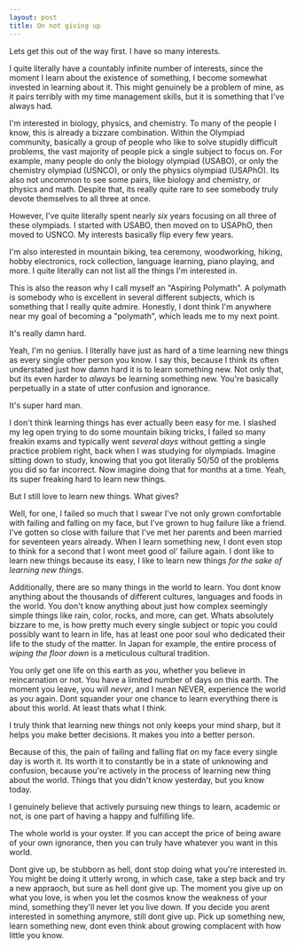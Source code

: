 ```yaml
---
layout: post
title: On not giving up
---
```


Lets get this out of the way first. I have so many interests.

I quite literally have a countably infinite number of interests, since the moment I learn about the existence of something, I become somewhat invested in learning about it. This might genuinely be a problem of mine, as it pairs terribly with my time management skills, but it is something that I've always had.

I'm interested in biology, physics, and chemistry. To many of the people I know, this is already a bizzare combination. Within the Olympiad community, basically a group of people who like to solve stupidly difficult problems, the vast majority of people pick a single subject to focus on. For example, many people do only the biology olympiad (USABO), or only the chemistry olympiad (USNCO), or only the physics olympiad (USAPhO). Its also not uncommon to see some pairs, like biology and chemistry, or physics and math. Despite that, its really quite rare to see somebody truly devote themselves to all three at once.

However, I've quite literally spent nearly *six* years focusing on all three of these olympiads. I started with USABO, then moved on to USAPhO, then moved to USNCO. My interests basically flip every few years. 

I'm also interested in mountain biking, tea ceremony, woodworking, hiking, hobby electronics, rock collection, language learning, piano playing, and more. I quite literally can not list all the things I'm interested in.

This is also the reason why I call myself an "Aspiring Polymath". A polymath is somebody who is excellent in several different subjects, which is something that I really quite admire. Honestly, I dont think I'm anywhere near my goal of becoming a "polymath", which leads me to my next point.

It's really damn hard.

Yeah, I'm no genius. I literally have just as hard of a time learning new things as every single other person you know. I say this, because I think its often understated just how damn hard it is to learn something new. Not only that, but its even harder to *always* be learning something new. You're basically perpetually in a state of utter confusion and ignorance. 

It's super hard man.

I don't think learning things has ever actually been easy for me. I slashed my leg open trying to do some mountain biking tricks, I failed so many freakin exams and typically went *several days* without getting a single practice problem right, back when I was studying for olympiads. Imagine sitting down to study, knowing that you got literally 50/50 of the problems you did so far incorrect. Now imagine doing that for months at a time. Yeah, its super freaking hard to learn new things.

But I still love to learn new things. What gives?

Well, for one, I failed so much that I swear I've not only grown comfortable with failing and falling on my face, but I've grown to hug failure like a friend. I've gotten so close with failure that I've met her parents and been married for seventeen years already. When I learn something new, I dont even stop to think for a second that I wont meet good ol' failure again. I dont like to learn new things because its easy, I like to learn new things *for the sake of learning new things*.

Additionally, there are so many things in the world to learn. You dont know anything about the thousands of different cultures, languages and foods in the world. You don't know anything about just how complex seemingly simple things like rain, color, rocks, and more, can get. Whats absolutely bizzare to me, is how pretty much every single subject or topic you could possibly want to learn in life, has at least one poor soul who dedicated their life to the study of the matter. In Japan for example, the entire process of *wiping the floor down* is a meticulous cultural tradition. 

You only get one life on this earth as *you*, whether you believe in reincarnation or not.
You have a limited number of days on this earth. The moment you leave, you will *never*, and I mean NEVER, experience the world as *you* again.
Dont squander your one chance to learn everything there is about this world. At least thats what I think.

I truly think that learning new things not only keeps your mind sharp, but it helps you make better decisions. It makes you into a better person.

Because of this, the pain of failing and falling flat on my face every single day is worth it. Its worth it to constantly be in a state of unknowing and confusion, because you're actively in the process of learning new thing about the world. Things that you didn't know yesterday, but you know today.

I genuinely believe that actively pursuing new things to learn, academic or not, is one part of having a happy and fulfilling life.

The whole world is your oyster. If you can accept the price of being aware of your own ignorance, then you can truly have whatever you want in this world.

Dont give up, be stubborn as hell, dont stop doing what you're interested in. You might be doing it utterly wrong, in which case, take a step back and try a new appraoch, but sure as hell dont give up. The moment you give up on what you love, is when you let the cosmos know the weakness of your mind, something they'll never let you live down. If you decide you arent interested in something anymore, still dont give up. Pick up something new, learn something new, dont even think about growing complacent with how little you know.